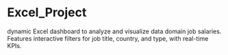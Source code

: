 # Excel_Project
dynamic Excel dashboard to analyze and visualize data domain job salaries. Features interactive filters for job title, country, and type, with real-time KPIs.
